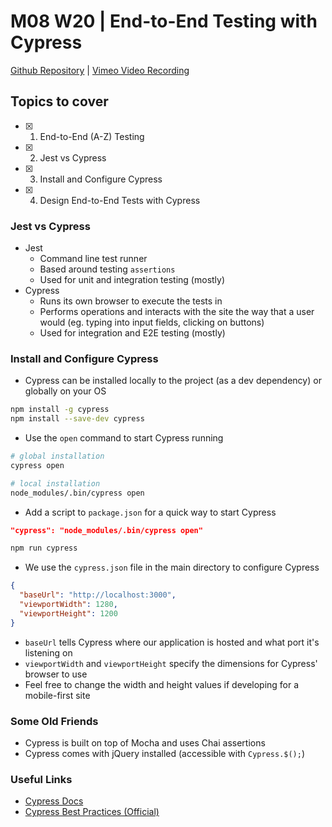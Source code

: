 # M08 W20 | End-to-End Testing with Cypress
[Github Repository]() | [Vimeo Video Recording]()

## Topics to cover

- [x] 1. End-to-End (A-Z) Testing
- [x] 2. Jest vs Cypress
- [x] 3. Install and Configure Cypress
- [x] 4. Design End-to-End Tests with Cypress

### Jest vs Cypress
* Jest
  * Command line test runner
  * Based around testing `assertions`
  * Used for unit and integration testing (mostly)
* Cypress
  * Runs its own browser to execute the tests in
  * Performs operations and interacts with the site the way that a user would (eg. typing into input fields, clicking on buttons)
  * Used for integration and E2E testing (mostly)

### Install and Configure Cypress
* Cypress can be installed locally to the project (as a dev dependency) or globally on your OS

```bash
npm install -g cypress
npm install --save-dev cypress
```

* Use the `open` command to start Cypress running

```bash
# global installation
cypress open

# local installation
node_modules/.bin/cypress open
```

* Add a script to `package.json` for a quick way to start Cypress

```json
"cypress": "node_modules/.bin/cypress open"
```

```bash
npm run cypress
```

* We use the `cypress.json` file in the main directory to configure Cypress

```json
{
  "baseUrl": "http://localhost:3000",
  "viewportWidth": 1280,
  "viewportHeight": 1200
}
```

* `baseUrl` tells Cypress where our application is hosted and what port it's listening on
* `viewportWidth` and `viewportHeight` specify the dimensions for Cypress' browser to use
* Feel free to change the width and height values if developing for a mobile-first site

### Some Old Friends
* Cypress is built on top of Mocha and uses Chai assertions
* Cypress comes with jQuery installed (accessible with `Cypress.$();`)

### Useful Links
- [Cypress Docs](https://docs.cypress.io/api/api/table-of-contents.html)
- [Cypress Best Practices (Official)](https://docs.cypress.io/guides/references/best-practices.html)
